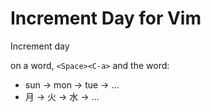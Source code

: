Increment Day for Vim
======================

Increment day

on a word, `<Space><C-a>` and the word:

- sun -> mon -> tue -> ...
- 月 -> 火 -> 水 -> ...

